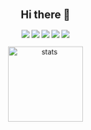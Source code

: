 <h2 align="center">Hi there 👋</h2>
<p align="center">
  <a href="https://discord.com/users/431140096821952513" target"blank_"><img src="https://img.shields.io/badge/discord%20-7289DA.svg?&style=for-the-badge&logo=discord&logoColor=white"></a>
  <a href="https://www.reddit.com/user/xalesterox" target"blank_"><img src="https://img.shields.io/badge/reddit%20-ff3b00.svg?&style=for-the-badge&logo=reddit&logoColor=white"></a>
  <a href="https://www.youtube.com/channel/UCwzoFp7bojCP0E_RPnFoWgg" target"blank_"><img src="https://img.shields.io/badge/youtube%20-ff0000.svg?&style=for-the-badge&logo=youtube&logoColor=white"></a>
  <a href="https://instagram.com/xalesterox" target"blank_"><img src="https://img.shields.io/badge/INSTAGRAM%20-DC3175.svg?&style=for-the-badge&logo=instagram&logoColor=white"></a>
  <a href="https://github.com/alestero" target"blank_"><img src="https://img.shields.io/badge/GitHub%20-191717.svg?&style=for-the-badge&logo=github&logoColor=white"></a>
</p>

<p align="center">
  <img src="https://github-readme-stats.vercel.app/api?username=alestero&count_private=true&show_icons=true&theme=dark&hide_border=true" width="%100" height="150px" alt="stats" />
</p>
